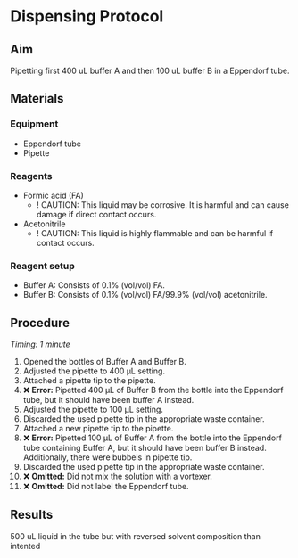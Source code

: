 # Dispensing Protocol

## Aim
Pipetting first 400 uL buffer A and then 100 uL buffer B in a Eppendorf tube.


## Materials

### Equipment
- Eppendorf tube
- Pipette

### Reagents
- Formic acid (FA)
  - ! CAUTION: This liquid may be corrosive. It is harmful and can cause damage if direct contact occurs.
- Acetonitrile
  - ! CAUTION: This liquid is highly flammable and can be harmful if contact occurs.

### Reagent setup
- Buffer A: Consists of 0.1% (vol/vol) FA.
- Buffer B: Consists of 0.1% (vol/vol) FA/99.9% (vol/vol) acetonitrile.


## Procedure
*Timing: 1 minute*

1. Opened the bottles of Buffer A and Buffer B.
2. Adjusted the pipette to 400 μL setting.
3. Attached a pipette tip to the pipette.
4. ❌ **Error:** Pipetted 400 μL of Buffer B from the bottle into the Eppendorf tube, but it should have been buffer A instead.
5. Adjusted the pipette to 100 μL setting.
6. Discarded the used pipette tip in the appropriate waste container.
7. Attached a new pipette tip to the pipette.
8. ❌ **Error:** Pipetted 100 μL of Buffer A from the bottle into the Eppendorf tube containing Buffer A, but it should have been buffer B instead. Additionally, there were bubbels in pipette tip.
9. Discarded the used pipette tip in the appropriate waste container.
10. ❌ **Omitted:** Did not mix the solution with a vortexer.
11. ❌ **Omitted:** Did not label the Eppendorf tube.


## Results
500 uL liquid in the tube but with reversed solvent composition than intented
